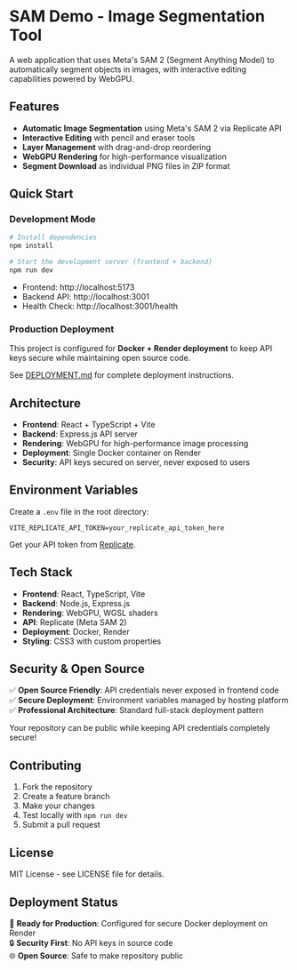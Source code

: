 # SAM Demo - Image Segmentation Tool

A web application that uses Meta's SAM 2 (Segment Anything Model) to automatically segment objects in images, with interactive editing capabilities powered by WebGPU.

## Features

- **Automatic Image Segmentation** using Meta's SAM 2 via Replicate API
- **Interactive Editing** with pencil and eraser tools
- **Layer Management** with drag-and-drop reordering
- **WebGPU Rendering** for high-performance visualization
- **Segment Download** as individual PNG files in ZIP format

## Quick Start

### Development Mode

```bash
# Install dependencies
npm install

# Start the development server (frontend + backend)
npm run dev
```

- Frontend: http://localhost:5173
- Backend API: http://localhost:3001
- Health Check: http://localhost:3001/health

### Production Deployment

This project is configured for **Docker + Render deployment** to keep API keys secure while maintaining open source code.

See [DEPLOYMENT.md](./DEPLOYMENT.md) for complete deployment instructions.

## Architecture

- **Frontend**: React + TypeScript + Vite
- **Backend**: Express.js API server
- **Rendering**: WebGPU for high-performance image processing
- **Deployment**: Single Docker container on Render
- **Security**: API keys secured on server, never exposed to users

## Environment Variables

Create a `.env` file in the root directory:

```env
VITE_REPLICATE_API_TOKEN=your_replicate_api_token_here
```

Get your API token from [Replicate](https://replicate.com).

## Tech Stack

- **Frontend**: React, TypeScript, Vite
- **Backend**: Node.js, Express.js
- **Rendering**: WebGPU, WGSL shaders
- **API**: Replicate (Meta SAM 2)
- **Deployment**: Docker, Render
- **Styling**: CSS3 with custom properties

## Security & Open Source

✅ **Open Source Friendly**: API credentials never exposed in frontend code  
✅ **Secure Deployment**: Environment variables managed by hosting platform  
✅ **Professional Architecture**: Standard full-stack deployment pattern

Your repository can be public while keeping API credentials completely secure!

## Contributing

1. Fork the repository
2. Create a feature branch
3. Make your changes
4. Test locally with `npm run dev`
5. Submit a pull request

## License

MIT License - see LICENSE file for details.

## Deployment Status

🚀 **Ready for Production**: Configured for secure Docker deployment on Render  
🔒 **Security First**: No API keys in source code  
🌐 **Open Source**: Safe to make repository public
